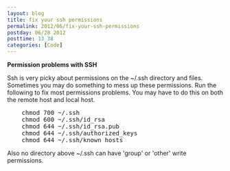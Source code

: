 ```yaml
---
layout: blog
title: fix your ssh permissions
permalink: 2012/06/fix-your-ssh-permissions
postday: 06/28 2012
posttime: 13_38
categories: [Code]
---
```


<strong>Permission problems with SSH</strong>

Ssh is very picky about permissions on the ~/.ssh directory and files. Sometimes you may do something to mess up these permissions. Run the following to fix most permissions problems. You may have to do this on both the remote host and local host.

<pre>
    chmod 700 ~/.ssh
    chmod 600 ~/.ssh/id_rsa
    chmod 644 ~/.ssh/id_rsa.pub  
    chmod 644 ~/.ssh/authorized_keys
    chmod 644 ~/.ssh/known_hosts
</pre>

Also no directory above ~/.ssh can have 'group' or 'other' write permissions.
